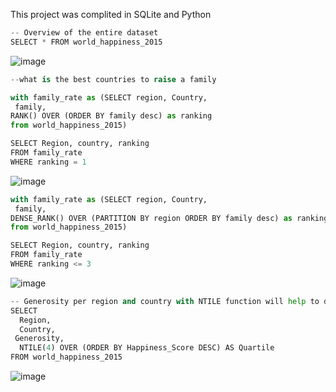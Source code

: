This project was complited in SQLite and Python



```python
-- Overview of the entire dataset
SELECT * FROM world_happiness_2015

```
![image](https://github.com/JoshuaKab/SQL-Queries/assets/135429439/eeeb7673-c371-4018-85a6-6d81fb8f5d3b)


```python
--what is the best countries to raise a family

with family_rate as (SELECT region, Country,
 family,
RANK() OVER (ORDER BY family desc) as ranking
from world_happiness_2015)

SELECT Region, country, ranking
FROM family_rate
WHERE ranking = 1

```
![image](https://github.com/JoshuaKab/SQL-Queries/assets/135429439/4e601af8-d9b4-4882-9f3d-5734314bcd4c)

```python
with family_rate as (SELECT region, Country,
 family,
DENSE_RANK() OVER (PARTITION BY region ORDER BY family desc) as ranking
from world_happiness_2015)

SELECT Region, country, ranking
FROM family_rate
WHERE ranking <= 3
```
![image](https://github.com/JoshuaKab/SQL-Queries/assets/135429439/4dfdeb33-5f6d-4cc1-8823-24084a6960d2)

```python
-- Generosity per region and country with NTILE function will help to divide quantile
SELECT 
  Region, 
  Country, 
 Generosity, 
  NTILE(4) OVER (ORDER BY Happiness_Score DESC) AS Quartile
FROM world_happiness_2015
```
![image](https://github.com/JoshuaKab/SQL-Queries/assets/135429439/44734ef9-ee61-489a-87da-495b3d247a64)


```python
```
